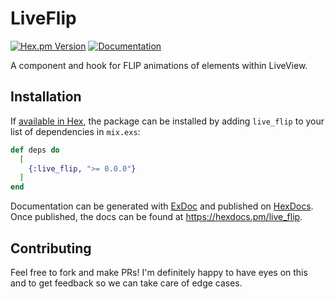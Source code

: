 # LiveFlip

[![Hex.pm Version](https://img.shields.io/hexpm/v/live_flip.svg)](https://hex.pm/packages/live_flip) [![Documentation](https://img.shields.io/badge/docs-latest-blue.svg)](https://hexdocs.pm/live_flip/)

A component and hook for FLIP animations of elements within LiveView.

## Installation

If [available in Hex](https://hex.pm/docs/publish), the package can be installed
by adding `live_flip` to your list of dependencies in `mix.exs`:

```elixir
def deps do
  [
    {:live_flip, ">= 0.0.0"}
  ]
end
```

Documentation can be generated with [ExDoc](https://github.com/elixir-lang/ex_doc)
and published on [HexDocs](https://hexdocs.pm). Once published, the docs can
be found at <https://hexdocs.pm/live_flip>.

## Contributing

Feel free to fork and make PRs! I'm definitely happy to have eyes on this and to get feedback so we can take care of edge cases.
